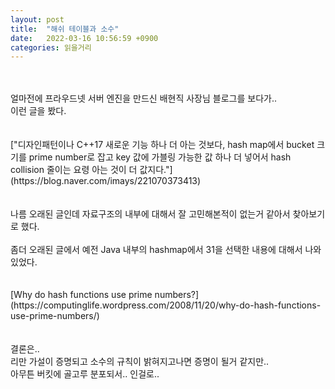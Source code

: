 ```yaml
---
layout: post
title:  "해쉬 테이블과 소수"
date:   2022-03-16 10:56:59 +0900
categories: 읽을거리
---
```


<br>
<br>
얼마전에 프라우드넷 서버 엔진을 만드신 배현직 사장님 블로그를 보다가.. <br>
이런 글을 봤다. <br>
<br>
<br>
["디자인패턴이나 C++17 새로운 기능 하나 더 아는 것보다, hash map에서 bucket 크기를 prime number로 잡고 key 값에 가블링 가능한 값 하나 더 넣어서 hash collision 줄이는 요령 아는 것이 더 값지다."](https://blog.naver.com/imays/221070373413)<br>
<br>
<br>
나름 오래된 글인데 자료구조의 내부에 대해서 잘 고민해본적이 없는거 같아서 찾아보기로 했다. <br>
<br>
좀더 오래된 글에서 예전 Java 내부의 hashmap에서 31을 선택한 내용에 대해서 나와 있었다. <br>
<br>
<br>
[Why do hash functions use prime numbers?](https://computinglife.wordpress.com/2008/11/20/why-do-hash-functions-use-prime-numbers/)<br>
<br>
<br>
결론은.. <br>
리만 가설이 증명되고 소수의 규칙이 밝혀지고나면 증명이 될거 같지만.. <br>
아무튼 버킷에 골고루 분포되서.. 인걸로.. <br>
<br>
<br>

